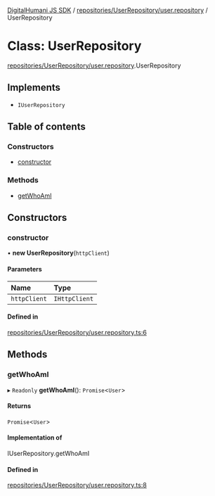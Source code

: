 [DigitalHumani JS SDK](../README.md) / [repositories/UserRepository/user.repository](../modules/repositories_UserRepository_user_repository.md) / UserRepository

# Class: UserRepository

[repositories/UserRepository/user.repository](../modules/repositories_UserRepository_user_repository.md).UserRepository

## Implements

- `IUserRepository`

## Table of contents

### Constructors

- [constructor](repositories_UserRepository_user_repository.UserRepository.md#constructor)

### Methods

- [getWhoAmI](repositories_UserRepository_user_repository.UserRepository.md#getwhoami)

## Constructors

### constructor

• **new UserRepository**(`httpClient`)

#### Parameters

| Name | Type |
| :------ | :------ |
| `httpClient` | `IHttpClient` |

#### Defined in

[repositories/UserRepository/user.repository.ts:6](https://github.com/impe93/digital-humani-js-sdk/blob/7bf8f8e/src/repositories/UserRepository/user.repository.ts#L6)

## Methods

### getWhoAmI

▸ `Readonly` **getWhoAmI**(): `Promise`<`User`\>

#### Returns

`Promise`<`User`\>

#### Implementation of

IUserRepository.getWhoAmI

#### Defined in

[repositories/UserRepository/user.repository.ts:8](https://github.com/impe93/digital-humani-js-sdk/blob/7bf8f8e/src/repositories/UserRepository/user.repository.ts#L8)
